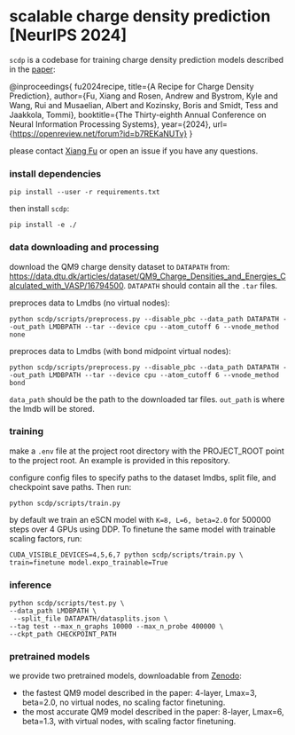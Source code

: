 # scalable charge density prediction [NeurIPS 2024]

`scdp` is a codebase for training charge density prediction models described in the [paper](https://openreview.net/forum?id=b7REKaNUTv):

@inproceedings{
fu2024recipe,
title={A Recipe for Charge Density Prediction},
author={Fu, Xiang and Rosen, Andrew and Bystrom, Kyle and Wang, Rui and Musaelian, Albert and Kozinsky, Boris and Smidt, Tess and Jaakkola, Tommi},
booktitle={The Thirty-eighth Annual Conference on Neural Information Processing Systems},
year={2024},
url={https://openreview.net/forum?id=b7REKaNUTv}
}

please contact [Xiang Fu](xiangfu@meta.com) or open an issue if you have any questions.

### install dependencies

```
pip install --user -r requirements.txt
```

then install `scdp`:

```
pip install -e ./
```

### data downloading and processing

download the QM9 charge density dataset to `DATAPATH` from: https://data.dtu.dk/articles/dataset/QM9_Charge_Densities_and_Energies_Calculated_with_VASP/16794500. `DATAPATH` should contain all the `.tar` files.

preproces data to Lmdbs (no virtual nodes):

```
python scdp/scripts/preprocess.py --disable_pbc --data_path DATAPATH --out_path LMDBPATH --tar --device cpu --atom_cutoff 6 --vnode_method none
```

preproces data to Lmdbs (with bond midpoint virtual nodes):

```
python scdp/scripts/preprocess.py --disable_pbc --data_path DATAPATH --out_path LMDBPATH --tar --device cpu --atom_cutoff 6 --vnode_method bond 
```

`data_path` should be the path to the downloaded tar files. `out_path` is where the lmdb will be stored.

### training

make a `.env` file at the project root directory with the PROJECT_ROOT point to the project root. An example is provided in this repository.

configure config files to specify paths to the dataset lmdbs, split file, and checkpoint save paths. Then run:

```
python scdp/scripts/train.py 
```

by default we train an eSCN model with `K=8, L=6, beta=2.0` for 500000 steps over 4 GPUs using DDP. To finetune the same model with trainable scaling factors, run:

```
CUDA_VISIBLE_DEVICES=4,5,6,7 python scdp/scripts/train.py \
train=finetune model.expo_trainable=True
```

### inference

```
python scdp/scripts/test.py \
--data_path LMDBPATH \
 --split_file DATAPATH/datasplits.json \
--tag test --max_n_graphs 10000 --max_n_probe 400000 \
--ckpt_path CHECKPOINT_PATH
```

### pretrained models

we provide two pretrained models, downloadable from [Zenodo](https://zenodo.org/records/13146215):

- the fastest QM9 model described in the paper: 4-layer, Lmax=3, beta=2.0, no virtual nodes, no scaling factor finetuning.
- the most accurate QM9 model described in the paper: 8-layer, Lmax=6, beta=1.3, with virtual nodes, with scaling factor finetuning.